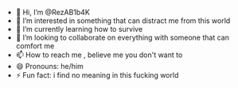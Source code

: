 - 👋 Hi, I’m @RezAB1b4K
- 👀 I’m interested in something that can distract me from this world
- 🌱 I’m currently learning how to survive
- 💞️ I’m looking to collaborate on everything with someone that can comfort me
- 📫 How to reach me , believe me you don't want to
- 😄 Pronouns: he/him
- ⚡ Fun fact: i find no meaning in this fucking world

<!---
RezAB1b4K/RezAB1b4K is a ✨ special ✨ repository because its `README.md` (this file) appears on your GitHub profile.
You can click the Preview link to take a look at your changes.
--->
